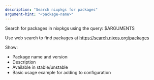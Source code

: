 ```yaml
---
description: "Search nixpkgs for packages"
argument-hint: "<package-name>"
---
```


Search for packages in nixpkgs using the query: $ARGUMENTS

Use web search to find packages at https://search.nixos.org/packages

Show:
- Package name and version
- Description
- Available in stable/unstable
- Basic usage example for adding to configuration
